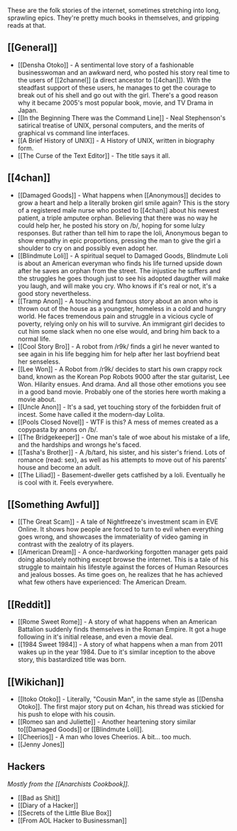 These are the folk stories of the internet, sometimes stretching into long, sprawling epics. They're pretty much books in themselves, and gripping reads at that.

## [[General]]

* [[Densha Otoko]] - A sentimental love story of a fashionable businesswoman and an awkward nerd, who posted his story real time to the users of [[2channel]] (a direct ancestor to [[4chan]]). With the steadfast support of these users, he manages to get the courage to break out of his shell and go out with the girl. There's a good reason why it became 2005's most popular book, movie, and TV Drama in Japan.
* [[In the Beginning There was the Command Line]] - Neal Stephenson's satirical treatise of UNIX, personal computers, and the merits of graphical vs command line interfaces.
* [[A Brief History of UNIX]] - A History of UNIX, written in biography form.
* [[The Curse of the Text Editor]] - The title says it all.

## [[4chan]]

* [[Damaged Goods]] - What happens when [[Anonymous]] decides to grow a heart and help a literally broken girl smile again? This is the story of a registered male nurse who posted to [[4chan]] about his newest patient, a triple amputee orphan. Believing that there was no way he could help her, he posted his story on /b/, hoping for some lulzy responses. But rather than tell him to rape the loli, Anonymous began to show empathy in epic proportions, pressing the man to give the girl a shoulder to cry on and possibly even adopt her.
* [[Blindmute Loli]] - A spiritual sequel to Damaged Goods, Blindmute Loli is about an American everyman who finds his life turned upside down after he saves an orphan from the street. The injustice he suffers and the struggles he goes though just to see his adopted daugther will make you laugh, and will make you cry. Who knows if it's real or not, it's a good story nevertheless.
* [[Tramp Anon]] - A touching and famous story about an anon who is thrown out of the house as a youngster, homeless in a cold and hungry world. He faces tremendous pain and struggle in a vicious cycle of poverty, relying only on his will to survive. An immigrant girl decides to cut him some slack when no one else would, and bring him back to a normal life.
* [[Cool Story Bro]] - A robot from /r9k/ finds a girl he never wanted to see again in his life begging him for help after her last boyfriend beat her senseless.
* [[Lee Won]] - A Robot from /r9k/ decides to start his own crappy rock band, known as the Korean Pop Robots 9000 after the star guitarist, Lee Won. Hilarity ensues. And drama. And all those other emotions you see in a good band movie. Probably one of the stories here worth making a movie about.
* [[Uncle Anon]] - It's a sad, yet touching story of the forbidden fruit of incest. Some have called it the modern-day Lolita.
* [[Pools Closed Novel]] - WTF is this? A mess of memes created as a copypasta by anons on /b/.
* [[The Bridgekeeper]] - One man's tale of woe about his mistake of a life, and the hardships and wrongs he's faced.
* [[Tasha's Brother]] - A /b/tard, his sister, and his sister's friend. Lots of romance (read: sex), as well as his attempts to move out of his parents' house and become an adult.
* [[The Liliad]] - Basement-dweller gets catfished by a loli.  Eventually he is cool with it.  Feels everywhere.

## [[Something Awful]]

* [[The Great Scam]] - A tale of Nightfreeze's investment scam in EVE Online. It shows how people are forced to turn to evil when everything goes wrong, and showcases the immateriality of video gaming in contrast with the zealotry of its players.
* [[American Dream]] - A once-hardworking forgotten manager gets paid doing absolutely nothing except browse the internet. This is a tale of his struggle to maintain his lifestyle against the forces of Human Resources  and jealous bosses. As time goes on, he realizes that he has achieved what few others have experienced: The American Dream.

## [[Reddit]]

* [[Rome Sweet Rome]] - A story of what happens when an American Battalion suddenly finds themselves in the Roman Empire. It got a huge following in it's initial release, and even a movie deal.
* [[1984 Sweet 1984]] - A story of what happens when a man from 2011 wakes up in the year 1984. Due to it's similar inception to the above story, this bastardized title was born.

## [[Wikichan]]

* [[Itoko Otoko]] - Literally, "Cousin Man", in the same style as [[Densha Otoko]]. The first major story put on 4chan, his thread was stickied for his push to elope with his cousin.
* [[Romeo san and Juliette]] - Another heartening story similar to[[Damaged Goods]] or [[Blindmute Loli]].
* [[Cheerios]] - A man who loves Cheerios. A bit... too much.
* [[Jenny Jones]]

## Hackers

_Mostly from the [[Anarchists Cookbook]]._

* [[Bad as Shit]]
* [[Diary of a Hacker]]
* [[Secrets of the Little Blue Box]]
* [[From AOL Hacker to Businessman]]